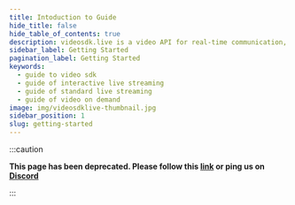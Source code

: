 ```yaml
---
title: Intoduction to Guide
hide_title: false
hide_table_of_contents: true
description: videosdk.live is a video API for real-time communication, live streaming and video-on-demand services. We provide SDK support in all the platforms.
sidebar_label: Getting Started
pagination_label: Getting Started
keywords:
  - guide to video sdk
  - guide of interactive live streaming
  - guide of standard live streaming
  - guide of video on demand
image: img/videosdklive-thumbnail.jpg
sidebar_position: 1
slug: getting-started
---
```


:::caution

**This page has been deprecated. Please follow this [link](https://docs.videosdk.live/) or ping us on [Discord](https://discord.gg/videosdk-live-876774498798551130)**

:::
